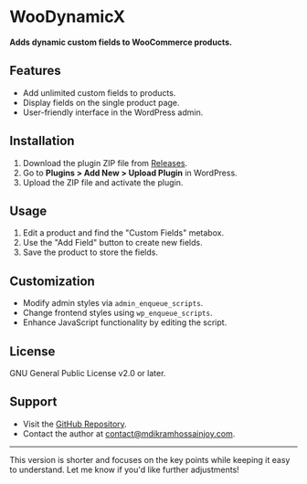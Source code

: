 # WooDynamicX

**Adds dynamic custom fields to WooCommerce products.**

## Features
- Add unlimited custom fields to products.
- Display fields on the single product page.
- User-friendly interface in the WordPress admin.

## Installation
1. Download the plugin ZIP file from [Releases](https://github.com/mdikramhossainjoy/WooDynamicX/releases).
2. Go to **Plugins > Add New > Upload Plugin** in WordPress.
3. Upload the ZIP file and activate the plugin.

## Usage
1. Edit a product and find the "Custom Fields" metabox.
2. Use the "Add Field" button to create new fields.
3. Save the product to store the fields.

## Customization
- Modify admin styles via `admin_enqueue_scripts`.
- Change frontend styles using `wp_enqueue_scripts`.
- Enhance JavaScript functionality by editing the script.

## License
GNU General Public License v2.0 or later.

## Support
- Visit the [GitHub Repository](https://github.com/mdikramhossainjoy/WooDynamicX).
- Contact the author at [contact@mdikramhossainjoy.com](mailto:contact@mdikramhossainjoy.com).

---

This version is shorter and focuses on the key points while keeping it easy to understand. Let me know if you'd like further adjustments!
